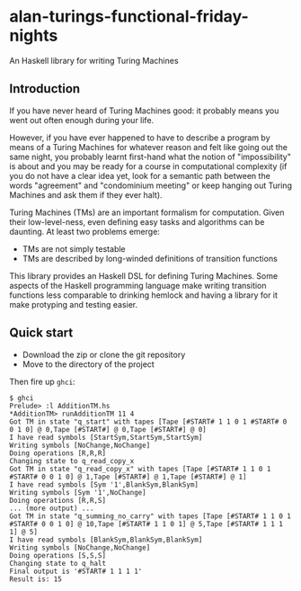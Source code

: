 alan-turings-functional-friday-nights
=====================================

An Haskell library for writing Turing Machines

## Introduction
If you have never heard of Turing Machines good: it probably means you went out often enough during your life.

However, if you have ever happened to have to describe a program by means of a Turing Machines for whatever reason
and felt like going out the same night, you probably learnt first-hand what the notion of "impossibility" is about and
you may be ready for a course in computational complexity (if you do not have a clear idea yet, look for a semantic path 
between the words "agreement" and "condominium meeting" or keep hanging out Turing Machines and ask them if
they ever halt). 

Turing Machines (TMs) are an important formalism for computation. Given their low-level-ness,
even defining easy tasks and algorithms can be daunting.
At least two problems emerge:
* TMs are not simply testable
* TMs are described by long-winded definitions of transition functions

This library provides an Haskell DSL for defining Turing Machines. Some aspects of the Haskell programming language
make writing transition functions less comparable to drinking hemlock and having a library for it
make protyping and testing easier.

## Quick start

* Download the zip or clone the git repository
* Move to the directory of the project

Then fire up `ghci`:

    $ ghci
    Prelude> :l AdditionTM.hs
    *AdditionTM> runAdditionTM 11 4
    Got TM in state "q_start" with tapes [Tape [#START# 1 1 0 1 #START# 0 0 1 0] @ 0,Tape [#START#] @ 0,Tape [#START#] @ 0]
    I have read symbols [StartSym,StartSym,StartSym]
    Writing symbols [NoChange,NoChange]
    Doing operations [R,R,R]
    Changing state to q_read_copy_x
    Got TM in state "q_read_copy_x" with tapes [Tape [#START# 1 1 0 1 #START# 0 0 1 0] @ 1,Tape [#START#] @ 1,Tape [#START#] @ 1]
    I have read symbols [Sym '1',BlankSym,BlankSym]
    Writing symbols [Sym '1',NoChange]
    Doing operations [R,R,S]
    ... (more output) ...
    Got TM in state "q_summing_no_carry" with tapes [Tape [#START# 1 1 0 1 #START# 0 0 1 0] @ 10,Tape [#START# 1 1 0 1] @ 5,Tape [#START# 1 1 1 1] @ 5]
    I have read symbols [BlankSym,BlankSym,BlankSym]
    Writing symbols [NoChange,NoChange]
    Doing operations [S,S,S]
    Changing state to q_halt
    Final output is '#START# 1 1 1 1'
    Result is: 15



